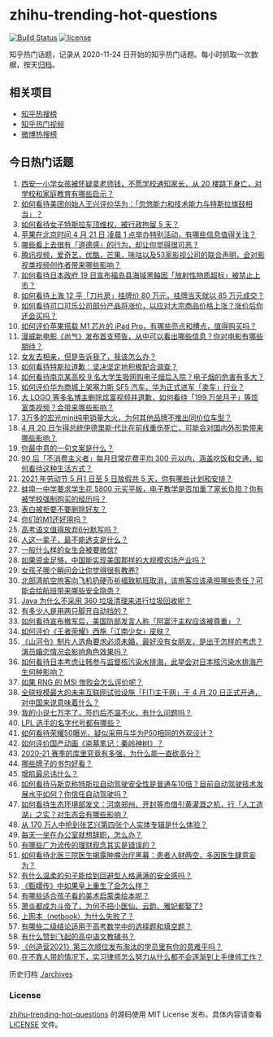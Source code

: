 # zhihu-trending-hot-questions

[![Build Status](https://github.com/justjavac/zhihu-trending-hot-questions/workflows/ci/badge.svg?branch=master)](https://github.com/justjavac/zhihu-trending-hot-questions/actions)
[![license](https://img.shields.io/github/license/justjavac/zhihu-trending-hot-questions)](https://github.com/justjavac/zhihu-trending-hot-questions/blob/master/LICENSE)

知乎热门话题，记录从 2020-11-24 日开始的知乎热门话题。每小时抓取一次数据，按天[归档](./archives)。

## 相关项目

- [知乎热搜榜](https://github.com/justjavac/zhihu-trending-top-search)
- [知乎热门视频](https://github.com/justjavac/zhihu-trending-hot-video)
- [微博热搜榜](https://github.com/justjavac/weibo-trending-hot-search)

## 今日热门话题

<!-- BEGIN -->
<!-- 最后更新时间 Wed Apr 21 2021 03:05:49 GMT+0800 (China Standard Time) -->
1. [西安一小学女孩被怀疑拿老师钱，不愿学校通知家长，从 20 楼跳下身亡，对学校和家庭教育有哪些启示？](https://www.zhihu.com/question/455453377)
1. [如何看待美团创始人王兴评价华为：「忽悠能力和技术能力与特斯拉旗鼓相当」？](https://www.zhihu.com/question/455309241)
1. [如何看待女子特斯拉车顶维权，被行政拘留 5 天？](https://www.zhihu.com/question/455545763)
1. [苹果在北京时间 4 月 21 日 凌晨 1 点举办特别活动，有哪些信息值得关注？](https://www.zhihu.com/question/455703264)
1. [哪些看上去很有「道德感」的行为，却让你觉得很可恶？](https://www.zhihu.com/question/271011718)
1. [腾讯视频，爱奇艺，优酷，芒果，咪咕以及53家影视公司的联合声明，会对影视类视频创作者带来哪些影响？](https://www.zhihu.com/question/453832783)
1. [如何看待日本政府 19 日宣布福岛县海域黑鲉因「放射性物质超标」被禁止上市？](https://www.zhihu.com/question/455553400)
1. [如何看待上海 12 平「刀片房」挂牌价 80 万元，挂牌当天就以 85 万元成交？](https://www.zhihu.com/question/455594188)
1. [如何看待可口可乐公司部分产品将涨价，以应对大宗商品价格上涨？涨价后你还会买吗？](https://www.zhihu.com/question/455623192)
1. [如何评价苹果搭载 M1 芯片的 iPad Pro，有哪些亮点和槽点，值得购买吗？](https://www.zhihu.com/question/455712081)
1. [漫威新电影《尚气》发布首支预告，从中可以看出哪些信息？你对电影有哪些期待？](https://www.zhihu.com/question/455504591)
1. [女友去相亲，但是告诉我了，我该怎么办？](https://www.zhihu.com/question/454792762)
1. [如何看待特斯拉道歉：坚决坚定地积极配合调查？](https://www.zhihu.com/question/455697188)
1. [如何看待南京某高校 9 名大学生吸网购电子烟后入院？电子烟的危害有多大？](https://www.zhihu.com/question/455599780)
1. [如何评价华为商城上架塞力斯 SF5 汽车，华为正式进军「卖车」行业？](https://www.zhihu.com/question/455452372)
1. [大 LOGO 等多名博主删除炫富视频并道歉，如何看待「199 万坐月子」等炫富类视频？会带来哪些影响？](https://www.zhihu.com/question/455431114)
1. [3万多的宏光mini纯电销量大火，为何其他品牌不推出同价位车型？](https://www.zhihu.com/question/450185083)
1. [4 月 20 日乍得总统伊德里斯·代比在前线重伤死亡，可能会对国内外形势带来哪些影响？](https://www.zhihu.com/question/455654724)
1. [你最中意的一句文案是什么？](https://www.zhihu.com/question/363361102)
1. [90 后「不消费主义者」每月日常花费平均 300 元以内，涵盖吃饭和交通，如何看待这种生活方式？](https://www.zhihu.com/question/455391910)
1. [2021 年劳动节 5 月1 日至 5 日放假共 5 天，你有哪些计划和安排？](https://www.zhihu.com/question/448603091)
1. [蚌埠一中学要求学生花 5800 元买平板，电子教学是否加重了家长负担？你有被学校强制购买的经历吗？](https://www.zhihu.com/question/455558267)
1. [表白被拒要不要删除好友？](https://www.zhihu.com/question/455232446)
1. [你们的M1还好用吗？](https://www.zhihu.com/question/447835410)
1. [高考语文值得放弃6分默写吗？](https://www.zhihu.com/question/416068288)
1. [人这一辈子，最不能透支是什么？](https://www.zhihu.com/question/422796779)
1. [一般什么样的女生会被要微信?](https://www.zhihu.com/question/323245237)
1. [如果资金足够，中国能实现美国那样的大规模农场产业吗？](https://www.zhihu.com/question/31267418)
1. [女孩子哪个瞬间会让你觉得很有教养?](https://www.zhihu.com/question/364828906)
1. [北部湾航空旅客向飞机扔硬币祈福致航班取消，该旅客应该承担哪些责任？可能会给航班带来哪些安全隐患？](https://www.zhihu.com/question/455596274)
1. [Java 为什么不采用 360 垃圾清理来进行垃圾回收呢？](https://www.zhihu.com/question/36014646)
1. [有多少人是用两只脚开自动挡的？](https://www.zhihu.com/question/453321559)
1. [如何看待宣布撤军后，美国防部发言人称「阿富汗主权应该被尊重」？](https://www.zhihu.com/question/455674435)
1. [如何评价《王者荣耀》西施「江南少女」皮肤？](https://www.zhihu.com/question/455521817)
1. [《山河令》制片人选角要求必须未婚，最好没有女朋友，是出于怎样的考虑？演员婚恋情况会影响角色效果吗？](https://www.zhihu.com/question/455578547)
1. [如何看待日本考虑让韩参与监督核污染水排海，此举会对日本核污染水排海产生何种影响？](https://www.zhihu.com/question/455556036)
1. [如果 RNG 的 MSI 惨败会怎么评价呢？](https://www.zhihu.com/question/455536642)
1. [全球规模最大的未来互联网试验设施「FITI主干网」于 4 月 20 日正式开通，对中国来说意味着什么？](https://www.zhihu.com/question/455569280)
1. [我的小说七万字了，签约后不温不火，有什么问题吗？](https://www.zhihu.com/question/452087101)
1. [LPL 选手的名字代号都有哪些？](https://www.zhihu.com/question/382434282)
1. [如何看待荣耀50曝光，疑似采用与华为P50相同的外观设计？](https://www.zhihu.com/question/455640094)
1. [如何评价国产动画《盗墓笔记：秦岭神树》？](https://www.zhihu.com/question/452870392)
1. [2020-21 赛季的库里究竟有多强，为什么能一直砍高分？](https://www.zhihu.com/question/455564288)
1. [哪些牌子的书包好看？](https://www.zhihu.com/question/321680189)
1. [增肌最忌讳什么？](https://www.zhihu.com/question/455145102)
1. [如何看待马斯克称特斯拉自动驾驶安全性是普通车10倍？目前自动驾驶技术发展水平如何？你信任自动驾驶吗？](https://www.zhihu.com/question/455331153)
1. [如何看待生态环境部发文：河南郑州、开封等市借引黄灌溉之机，行「人工造湖」之实？对生态会有哪些影响？](https://www.zhihu.com/question/455226673)
1. [从 170 万人中抢到张艺兴第四张个人实体专辑是什么体验？](https://www.zhihu.com/question/455514598)
1. [每天一坐在办公室就想辞职，怎么办？](https://www.zhihu.com/question/449760223)
1. [有哪些广为流传的理财观念其实是错误的？](https://www.zhihu.com/question/433680292)
1. [如何看待北医三院医生揭露肿瘤治疗黑幕：患者人财两空，多因医生肆意妄为？](https://www.zhihu.com/question/455342717)
1. [有什么温柔的句子能给到回避型人格满满的安全感吗？](https://www.zhihu.com/question/455031931)
1. [《甄嬛传》中如果皇上重生了会怎么样？](https://www.zhihu.com/question/347047703)
1. [有哪些适合孩子看的美术启蒙类绘本呢？](https://www.zhihu.com/question/56978160)
1. [萧炎都成为斗帝了，为何不把小医仙、云韵、雅妃都娶了?](https://www.zhihu.com/question/454159889)
1. [上网本（netbook）为什么失败了？](https://www.zhihu.com/question/455119734)
1. [有哪些二级结论适用于高考数学中的选择题和填空题？](https://www.zhihu.com/question/321322940)
1. [有什么赞到飞起的高中语文教辅书？](https://www.zhihu.com/question/328512552)
1. [《创造营2021》第三次顺位发布淘汰的学员里有你的意难平吗？](https://www.zhihu.com/question/455137481)
1. [在不靠人带的情况下，实习律师怎么努力从什么都不会逐渐到上手律师工作？](https://www.zhihu.com/question/454806022)
<!-- END -->

历史归档 [./archives](./archives)

### License

[zhihu-trending-hot-questions](https://github.com/justjavac/zhihu-trending-hot-questions) 的源码使用 MIT License 发布。具体内容请查看 [LICENSE](./LICENSE) 文件。
